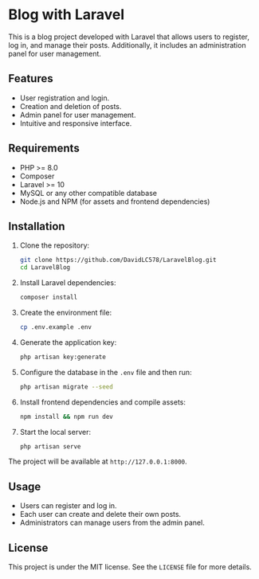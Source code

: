 # Blog with Laravel

This is a blog project developed with Laravel that allows users to register, log in, and manage their posts. Additionally, it includes an administration panel for user management.

## Features

- User registration and login.
- Creation and deletion of posts.
- Admin panel for user management.
- Intuitive and responsive interface.

## Requirements

- PHP >= 8.0
- Composer
- Laravel >= 10
- MySQL or any other compatible database
- Node.js and NPM (for assets and frontend dependencies)

## Installation

1. Clone the repository:
   ```bash
   git clone https://github.com/DavidLC578/LaravelBlog.git
   cd LaravelBlog
   ```

2. Install Laravel dependencies:
   ```bash
   composer install
   ```

3. Create the environment file:
   ```bash
   cp .env.example .env
   ```

4. Generate the application key:
   ```bash
   php artisan key:generate
   ```

5. Configure the database in the `.env` file and then run:
   ```bash
   php artisan migrate --seed
   ```

6. Install frontend dependencies and compile assets:
   ```bash
   npm install && npm run dev
   ```

7. Start the local server:
   ```bash
   php artisan serve
   ```

The project will be available at `http://127.0.0.1:8000`.

## Usage

- Users can register and log in.
- Each user can create and delete their own posts.
- Administrators can manage users from the admin panel.

## License

This project is under the MIT license. See the `LICENSE` file for more details.

